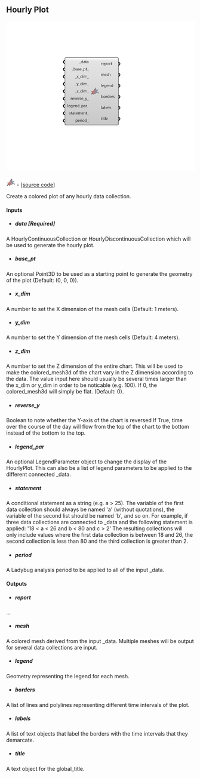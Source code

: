 ## Hourly Plot

![](../../images/components/Hourly_Plot.png)

![](../../images/icons/Hourly_Plot.png) - [[source code]](https://github.com/ladybug-tools/ladybug-grasshopper/blob/master/ladybug_grasshopper/src//LB%20Hourly%20Plot.py)


Create a colored plot of any hourly data collection. 



#### Inputs
* ##### data [Required]
A HourlyContinuousCollection or HourlyDiscontinuousCollection which will be used to generate the hourly plot. 
* ##### base_pt 
An optional Point3D to be used as a starting point to generate the geometry of the plot (Default: (0, 0, 0)). 
* ##### x_dim 
A number to set the X dimension of the mesh cells (Default: 1 meters). 
* ##### y_dim 
A number to set the Y dimension of the mesh cells (Default: 4 meters). 
* ##### z_dim 
A number to set the Z dimension of the entire chart. This will be used to make the colored_mesh3d of the chart vary in the Z dimension according to the data. The value input here should usually be several times larger than the x_dim or y_dim in order to be noticable (e.g. 100). If 0, the colored_mesh3d will simply be flat. (Default: 0). 
* ##### reverse_y 
Boolean to note whether the Y-axis of the chart is reversed If True, time over the course of the day will flow from the top of the chart to the bottom instead of the bottom to the top. 
* ##### legend_par 
An optional LegendParameter object to change the display of the HourlyPlot. This can also be a list of legend parameters to be applied to the different connected _data. 
* ##### statement 
A conditional statement as a string (e.g. a > 25). 
The variable of the first data collection should always be named 'a' (without quotations), the variable of the second list should be named 'b', and so on. 
For example, if three data collections are connected to _data and the following statement is applied: '18 < a < 26 and b < 80 and c > 2' The resulting collections will only include values where the first data collection is between 18 and 26, the second collection is less than 80 and the third collection is greater than 2. 
* ##### period 
A Ladybug analysis period to be applied to all of the input _data. 

#### Outputs
* ##### report
... 
* ##### mesh
A colored mesh derived from the input _data. Multiple meshes will be output for several data collections are input. 
* ##### legend
Geometry representing the legend for each mesh. 
* ##### borders
A list of lines and polylines representing different time intervals of the plot. 
* ##### labels
A list of text objects that label the borders with the time intervals that they demarcate. 
* ##### title
A text object for the global_title. 